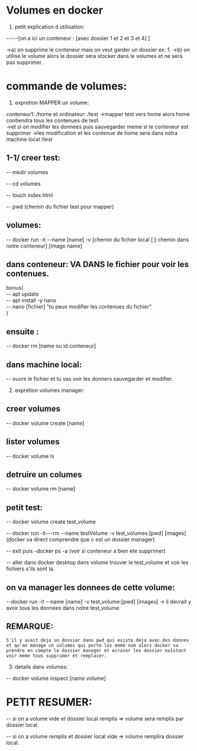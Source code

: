 ## <h1>Volumes en docker</h1>

 1) petit explication d utilisation:

-----[on a ici un conteneur : [avec dossier 1 et 2 et 3 et 4] ]

->a) on supprime le conteneur mais on veut garder un dossier ex: 1.
->b) on utilise le volume alors le dossier sera stocker dans le volumes et ne sera pas supprimer.

## <h1>commande de volumes:</h1>

 1) expretion MAPPER un volume:

 conteneur1: /home et ordinateur: /test
->mapper test vers home alors home contiendra tous les contenues de test.   
->et si on modifier les donnees puis sauvegarder meme si le conteneur est supprimer 
->les modification et les contenue de home sera dans notra machine local /test
 
 ## 1-1/ creer test:

 -- mkdir volumes  

 -- cd volumes   

 -- touch index.html  

 -- pwd (chemin du fichier test pour mapper)

 ## volumes: 
 -- docker run -it --name [name] -v [chemin du fichier local [:] chemin dans notre conteneur] [image name]

## dans conteneur: VA DANS le fichier pour voir les contenues.

bonus(  
    -- apt update  
    -- apt install -y nano  
    -- nano [fichier] "tu peux modifier les contenues du fichier"  
    )

 ## ensuite :
 -- docker rm [name ou id conteneur]

 ## dans machine local:
 -- ouvre le fichier et tu vas voir les donners sauvegarder et modifier.



 2) expretion volumes manager:

 ## creer volumes
 -- docker volume create [name] 

  ## lister volumes
 -- docker volume ls

  ## detruire un columes

 -- docker volume rm [name]

## petit test: 

-- docker volume create test_volume

-- docker run -it---rm --name testVolume -v test_volumes:[pwd] [images] (docker va direct comprendre que c est un dossier manager)

-- exit puis -docker ps -a (voir si conteneur a bien ete supprimer)

-- aller dans docker desktop dans volume trouver le test_volume et voir les fichiers s'ils sont la.

## on va manager les donnees de cette volume:

--docker run -it --name [name] -v test_volume:[pwd] [images] 
-> il devrait y avoir tous les donnees dans notre test_volume.

## REMARQUE:
    S'il y avait deja un dossier dans pwd qui existe deja avec des donnes et qu'on manage un volumes qui porte les meme nom alors docker va prendre en compte le dossier manager et ecraser les dossier existant voir meme tous supprimer et remplacer.


 3) details dans volumes:
    
 -- docker volume inspect [name volume]


 ## <h1>PETIT RESUMER:</h1>

 -- si on a volume vide et dossier local remplis => volume sera remplis par dossier local.

 -- si on a volume remplis et dossier local vide => volume remplira dossier local.
